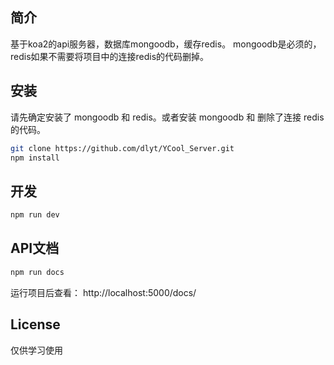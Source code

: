 ## 简介
  基于koa2的api服务器，数据库mongoodb，缓存redis。
  mongoodb是必须的，redis如果不需要将项目中的连接redis的代码删掉。

## 安装
请先确定安装了 mongoodb 和 redis。或者安装 mongoodb 和 删除了连接 redis 的代码。
```bash
git clone https://github.com/dlyt/YCool_Server.git
npm install
```

## 开发
```bash
npm run dev
```

## API文档

```bash
npm run docs
```

运行项目后查看： http://localhost:5000/docs/

## License

仅供学习使用
